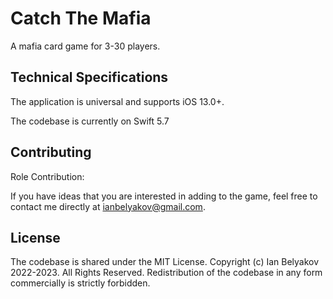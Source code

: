 # Catch The Mafia

A mafia card game for 3-30 players.

## Technical Specifications

The application is universal and supports iOS 13.0+.

The codebase is currently on Swift 5.7

## Contributing

Role Contribution:

If you have ideas that you are interested in adding to the game, feel free to contact me directly at ianbelyakov@gmail.com.

## License

The codebase is shared under the MIT License. Copyright (c) Ian Belyakov 2022-2023. All Rights Reserved. Redistribution of the codebase in any form commercially is strictly forbidden.
